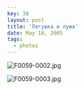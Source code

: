 ```yaml
---
key: 38
layout: post
title: 'Лягушка и лужа'
date: May 18, 2005
tags:
  - photos
---
```


![F0059-0002.jpg](upload://F0059-0002.jpg)

<!--more-->

![F0059-0003.jpg](upload://F0059-0003.jpg)
